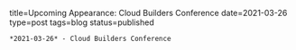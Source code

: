 
title=Upcoming Appearance: Cloud Builders Conference 
date=2021-03-26
type=post
tags=blog
status=published
~~~~~~
*2021-03-26* - Cloud Builders Conference 
            